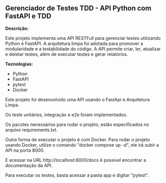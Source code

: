## Gerenciador de Testes TDD - API Python com FastAPI e TDD

**Descrição:**

Este projeto implementa uma API RESTFull para gerenciar testes utilizando Python e FastAPI. A arquitetura limpa foi adotada para promover a modularidade e a testabilidade do código. A API permite criar, ler, atualizar e deletar testes, além de executar testes e gerar relatórios.

**Tecnologias:**

* Python
* FastAPI
* pytest
* Docker

Este projeto foi desenvolvido uma API usando o FastApi e Arquitetura Limpa.

Os teste unitários, integração e e2e foram implementados.

Os pacotes necessários para rodar o projeto, estão especificados no arquivo requirements.txt.

Outra forma de executar o projeto é com Docker. Para rodar o projeto usando Docker, utilize o comando "docker compose up -d", ele irá subir a API na porta 8000.

E acessar na URL http://localhost:8000/docs é possível encontrar a documentação da API.

Para executar os testes, basta acessar a pasta app e digitar "pytest".
